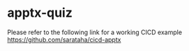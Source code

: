 # apptx-quiz

Please refer to the following link for a working CICD example
https://github.com/sarataha/cicd-apptx
